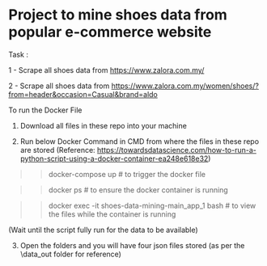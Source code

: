 # Project to mine shoes data from popular e-commerce website

Task :

1 - Scrape all shoes data from https://www.zalora.com.my/

2 - Scrape all shoes data from https://www.zalora.com.my/women/shoes/?from=header&occasion=Casual&brand=aldo

To run the Docker File

1) Download all files in these repo into your machine

2) Run below Docker Command in CMD from where the files in these repo are stored (Reference: https://towardsdatascience.com/how-to-run-a-python-script-using-a-docker-container-ea248e618e32)

>>docker-compose up # to trigger the docker file

>>docker ps # to ensure the docker container is running

>>docker exec -it shoes-data-mining-main_app_1 bash # to view the files while the container is running

(Wait until the script fully run for the data to be available)

3) Open the folders and you will have four json files stored (as per the \data_out folder for reference)
